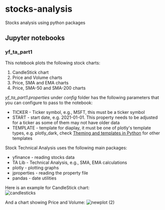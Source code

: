 # stocks-analysis
Stocks analysis using python packages

## Jupyter notebooks
### yf_ta_part1
This notebook plots the following stock charts:
1. CandleStick chart
2. Price and Volume charts
3. Price, SMA and EMA charts
4. Price, SMA-50 and SMA-200 charts

_yf_ta_part1.properties_ under _config_ folder has the following parameters that you can configure to pass to the notebook:
- TICKER - Ticker symbol, e.g., MSFT, this must be a ticker symbol
- START - start date, e.g. 2021-01-01. This property needs to be adjusted for a ticker as some of them may not have older data
- TEMPLATE - template for diaplay, it must be one of plotly's template types, e.g. plotly_dark, check [Theming and templates in Python](https://plotly.com/python/templates/) for other templates


Stock Technical Analysis uses the following main packages:
- yfinance - reading stocks data
- TA Lib - Technical Analysis, e.g., SMA, EMA calculations
- plotly - plotting graphs
- jproperties - reading the property file
- pandas - date utilities

Here is an example for CandleStick chart:   
![candlesticks](https://github.com/smudali/stocks-analysis/assets/30547825/7b1d56a9-063c-4faa-a588-d111ea9269c0)

And a chart showing Price and Volume:
![newplot (2)](https://github.com/smudali/stocks-analysis/assets/30547825/278d291d-5805-4bc5-b0e6-75653f68a396)
